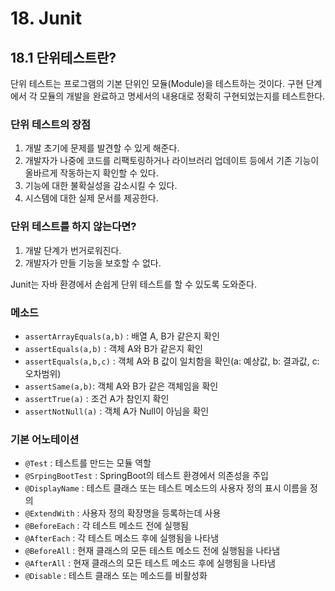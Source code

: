 # 18. Junit

## 18.1 단위테스트란?
단위 테스트는 프로그램의 기본 단위인 모듈(Module)을 테스트하는 것이다. 구현 단계에서 각 모듈의 개발을 완료하고 명세서의 내용대로 정확히 구현되었는지를 테스트한다.

### 단위 테스트의 장점
1. 개발 초기에 문제를 발견할 수 있게 해준다.
2. 개발자가 나중에 코드를 리팩토링하거나 라이브러리 업데이트 등에서 기존 기능이 올바르게 작동하는지 확인할 수 있다.
3. 기능에 대한 불확실성을 감소시킬 수 있다.
4. 시스템에 대한 실제 문서를 제공한다.

### 단위 테스트를 하지 않는다면?
1. 개발 단계가 번거로워진다.
2. 개발자가 만들 기능을 보호할 수 없다.


 Junit는 자바 환경에서 손쉽게 단위 테스트를 할 수 있도록 도와준다.

### 메소드
- `assertArrayEquals(a,b)` : 배열 A, B가 같은지 확인
- `assertEquals(a,b)` : 객체 A와 B가 같은지 확인
- `assertEquals(a,b,c)` : 객체 A와 B 값이 일치함을 확인(a: 예상값, b: 결과값, c: 오차범위)
- `assertSame(a,b)`: 객체 A와 B가 같은 객체임을 확인
- `assertTrue(a)` : 조건 A가 참인지 확인
- `assertNotNull(a)` : 객체 A가 Null이 아님을 확인

### 기본 어노테이션
- `@Test` : 테스트를 만드는 모듈 역할
- `@SrpingBootTest` : SpringBoot의 테스트 환경에서 의존성을 주입
- `@DisplayName` : 테스트 클래스 또는 테스트 메소드의 사용자 정의 표시 이름을 정의
- `@ExtendWith` : 사용자 정의 확장명을 등록하는데 사용
- `@BeforeEach` : 각 테스트 메소드 전에 실행됨
- `@AfterEach` : 각 테스트 메소드 후에 실행됨을 나타냄
- `@BeforeAll` : 현재 클래스의 모든 테스트 메소드 전에 실행됨을 나타냄
- `@AfterAll` : 현재 클래스의 모든 테스트 메소드 후에 실행됨을 나타냄
- `@Disable` : 테스트 클래스 또는 메소드를 비활성화



